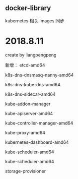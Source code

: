 ﻿## docker-library

kubernetes 相关 images 同步

# 2018.8.11

create by liangpengpeng

新增：
etcd-amd64

k8s-dns-dnsmasq-nanny-amd64

k8s-dns-kube-dns-amd64

k8s-dns-sidecar-amd64

kube-addon-manager

kube-apiserver-amd64

kube-controller-manager-amd64

kube-proxy-amd64

kubernetes-dashboard-amd64

kube-scheduler-amd64

kube-scheduler-amd64

storage-provisioner
